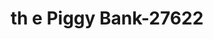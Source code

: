 ---
f_zip-code: 39051
f_state-code: MS
title: th e Piggy Bank-27622
f_phone: 601-267-0077
f_city-only: Carthage
f_address: 513 Highway 16 E Carthage
f_location-unique-id: '27622'
slug: th-e-piggy-bank-27622
updated-on: '2024-05-30T13:46:58.046Z'
created-on: '2024-05-30T13:36:59.803Z'
published-on: '2024-05-30T13:54:32.469Z'
f_city-state: cms/city/carthage-ms.md
f_company: cms/company/th-e-piggy-bank.md
f_state: cms/state/mississippi.md
layout: '[payday-loan].html'
tags: payday-loan
---